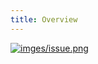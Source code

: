 ```yaml
---
title: Overview
---
```


<a data-fancybox  href="http://assets.processon.com/chart_image/5fd8506307912906da56caae.png">![imges/issue.png](http://assets.processon.com/chart_image/5fd8506307912906da56caae.png)</a>